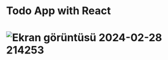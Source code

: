 <h1>Todo App with React<h1>

![Ekran görüntüsü 2024-02-28 214253](https://github.com/engineeroguz/Todo-App-with-React/assets/122749153/9d2757fc-df6b-43f2-a91e-50d899efdbee)
